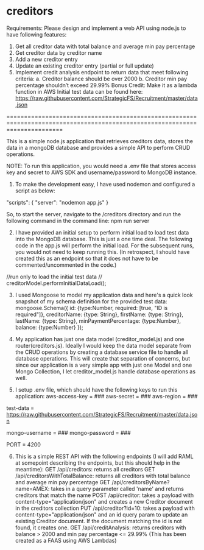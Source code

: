 # creditors

Requirements:
Please design and implement a web API using node.js to have following features:
1. Get all creditor data with total balance and average min pay percentage
2. Get creditor data by creditor name
3. Add a new creditor entry
4. Update an existing creditor entry (partial or full update)
5. Implement credit analysis endpoint to return data that meet following criteria:
a. Creditor balance should be over 2000
b. Creditor min pay percentage shouldn’t exceed 29.99%
Bonus Credit: Make it as a lambda function in AWS
Initial test data can be found here:
https://raw.githubusercontent.com/StrategicFS/Recruitment/master/data.json


============================================================================================================================

This is a simple node.js application that retrieves creditors data, stores the data in a mongoDB database and provides a simple API to perform CRUD operations.

NOTE: To run this application, you would need a .env file that stores access key and secret to AWS SDK and username/password to MongoDB instance.

1. To make the development easy, I have used nodemon and configured a script as below:

"scripts": {
  "server": "nodemon app.js"
}

So, to start the server, navigate to the /creditors directory and run the following command in the command line:
npm run server

2. I have provided an initial setup to perform initial load to load test data into the MongoDB database. This is just a one time deal. The following code in the app.js 
will perform the initial load. For the subsequent runs, you would not need to keep running this. (In retrospect, I should have created this as an endpoint so that it 
does not have to be commented/uncommented in the code.)

//run only to load the initial test data
// creditorModel.performInitialDataLoad();

3. I used Mongoose to model my application data and here's a quick look snapshot of my schema definition for the provided test data:
mongoose.Schema({
    id: {type:Number, required: [true, "ID is required"]},
    creditorName: {type: String},
    firstName: {type: String},
    lastName: {type: String},
    minPaymentPercentage: {type:Number},
    balance: {type:Number}
});

4. My application has just one data model (creditor_model.js) and one router(creditors.js). Ideally I would keep the data model separate from the CRUD operations 
by creating a database service file to handle all database operations. This will create that separation of concerns, but since our application is a very simple app
with just one Model and one Mongo Collection, I let creditor_model.js handle database operations as well.

5. I setup .env file, which should have the following keys to run this application:
aws-access-key = ###
aws-secret = ###
aws-region = ###

test-data = https://raw.githubusercontent.com/StrategicFS/Recruitment/master/data.json

mongo-username = ###
mongo-password = ###

PORT = 4200

6. This is a simple REST API with the following endpoints (I will add RAML at somepoint describing the endpoints, but this should help in the meantime):
GET /api/creditors: returns all creditors
GET /api/creditorsWithTotalBalance: returns all creditors with total balance and average min pay percentage 
GET /api/creditorsByName?name=AMEX: takes in a query parameter called 'name' and returns creditors that match the name
POST /api/creditor: takes a payload with content-type="application/json" and creates a new Creditor document in the creditors collection
PUT /api/creditor?id=10: takes a payload with content-type="application/json" and an id query param to update an existing Creditor document. If the document matching the
id is not found, it creates one.
GET /api/creditAnalysis: returns creditors with balance > 2000 and min pay percentage <= 29.99% (This has been created as a FAAS using AWS Lambdas)
